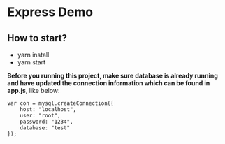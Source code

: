 # Express Demo

## How to start?
- yarn install
- yarn start

**Before you running this project, make sure database is already running and have updated the connection information which can be found in app.js**, like below:

```
var con = mysql.createConnection({
    host: "localhost",
    user: "root",
    password: "1234",
    database: "test"
});
```

